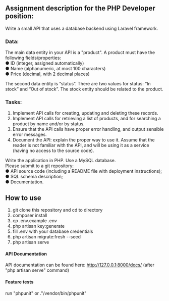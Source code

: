 ## Assignment description for the PHP Developer position:
Write a small API that uses a database backend using Laravel framework.

### Data:

The main data entity in your API is a "product". A product must have the following
fields/properties:  
● ID (integer, assigned automatically)  
● Name (alphanumeric, at most 100 characters)  
● Price (decimal, with 2 decimal places)  

The second data entity is “status”. There are two values for status: “In stock” and
“Out of stock”. The stock entity should be related to the product.

### Tasks:
1. Implement API calls for creating, updating and deleting these records.
2. Implement API calls for retrieving a list of products, and for searching a product by
name and/or by status.
3. Ensure that the API calls have proper error handling, and output sensible error
messages.
4. Document the API: explain the proper way to use it. Assume that the reader is not
familiar with the API, and will be using it as a service (having no access to the source
code).

Write the application in PHP. Use a MySQL database.  
Please submit to a git repository:  
● API source code (including a README file with deployment instructions);  
● SQL schema description;  
● Documentation.  

## How to use
1. git clone this repository and cd to directory
2. composer install
3. cp .env.example .env
4. php artisan key:generate
5. fill .env with your database credentials
6. php artisan migrate:fresh --seed
7. php artisan serve


#### API Documentation
API documentation can be found here: http://127.0.0.1:8000/docs/ (after "php artisan serve" command)

#### Feature tests
run "phpunit" or 
."/vendor/bin/phpunit"
